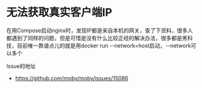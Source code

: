 # 无法获取真实客户端IP

在用Compose启动nginx时，发现IP都是来自本机的网关，查了下资料，很多人都遇到了同样的问题，但是可惜是没有什么比较正经的解决办法，很多都是黑科技，目前唯一靠谱点儿的就是用docker run --network=host启动，--network可以多个

Issue的地址
* https://github.com/moby/moby/issues/15086
